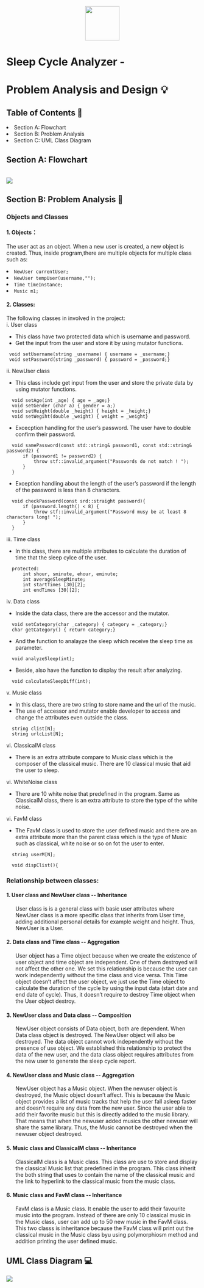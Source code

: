 <p align="center">
  <img src="." width="90" height="90">
</p>

<h1>Sleep Cycle Analyzer - </h1>
<h1>Problem Analysis and Design 💡</h1>
<h2>Table of Contents 🧾 </h2>
  <li> Section A: Flowchart </li>
  <li> Section B: Problem Analysis </li>
  <li> Section C: UML Class Diagram </li>

<h2> Section A: Flowchart </h2>
  <br />
    <img src =https://github.com/jjn7702/SECJ1023-PT2/assets/150900178/056c1c23-4c10-45cf-bfaf-24193e629c00>
  <br />
<h2> Section B: Problem Analysis 📝 </h2>
<h3> Objects and Classes </h3>
<h4> 1. Objects：</h4>
 
The user act as an object. When a new user is created, a new object is created. Thus, inside program,there are  multiple objects for multiple class such as:
    <li> ```NewUser currentUser;```</li>
    <li> ```NewUser tempUser(username,"");``` </li> 
    <li> ```Time timeInstance;``` </li>
    <li> ```Music m1;``` </li> 
    
  </ul>
<h4> 2. Classes: </h4>

The following classes in involved in the project: 
<br />
  i. User class  
    <ul>
     <li> This class have two protected data which is username and password. </li>
     <li> Get the input from the user and store it by using mutator functions.</li>
    </ul>
    
     void setUsername(string _username) { username = _username;}
     void setPassword(string _password) { password = _password;}
    
  ii. NewUser class 
    <ul>
  <li> 
      This class include get input from the user and store the private data by using mutator functions. 
  </li>
    </ul>
    
      void setAge(int _age) { age = _age;}
      void setGender (char a) { gender = a;)
      void setHeight(double _height) { height = _height;}
      void setWegiht(double _weight) { weight = _weight}

  <ul>
  <li> 
      Excecption handling for the user’s password. The user have to double confirm their password.
  </li>
  </ul>
    
      void samePassword(const std::string& password1, const std::string& password2) {
          if (password1 != password2) {
              throw stf::invalid_argument("Passwords do not match ! ");
          }
      }

  <ul>
  <li>
      Exception handling about the length of the user’s password if the length of the password is less than 8 characters.
  </li>
  </ul>
  
      void checkPassword(const srd::straight password){
          if (password.length() < 8) {
              throw stf::invalid_argument("Password musy be at least 8 characters long! ");
          }
      }
      
  iii. Time class 
  <ul>
  <li> In this class, there are multiple attributes to calculate the duration of time that the sleep cylce of the user.</li>
  </ul>

      protected:
          int shour, sminute, ehour, eminute;
          int averageSleepMinute;
          int startTimes [30][2];
          int endTimes [30][2];
    
  iv. Data class 
  <ul>
  <li>
    Inside the data class, there are the accessor and the mutator.
  </li>
  </ul>

      void setCategory(char _category) { category = _category;}
      char getCategory() { return category;}

  <ul>
  <li>
    And the function to analayze the sleep which receive the sleep time as parameter.
  </li>
  </ul>

      void analyzeSleep(int);
  
  <ul>
  <li>
    Beside, also have the function to display the result after analyzing.
  </li>
  </ul>

      void calculateSleepDiff(int);
  
  v. Music class 
  <ul>
  <li> 
    In this class, there are two string to store name and the url of the music.
  </li>
  <li>
    The use of accessor and mutator enable developer to access and change the attributes even outside the class. 
  </li>
  </ul>
  
      string clist[N];
      string urlcList[N];
  
  vi. ClassicalM class 
  <ul>
  <li> 
    There is an extra attribute compare to Music class which is the composer of the classical music. There are 10 classical music that aid the user to sleep.
  </li>
  </ul>

      
  
  vi. WhiteNoise class 
  <ul>
  <li>
    There are 10 white noise that predefined in the program. Same as ClassicalM class, there is an extra attribute to store the type of the white noise.
  </li>
  </ul>


  
  vi. FavM class 
  <ul>
  <li> 
    The FavM class is used to store the user defined music and there are an extra attribute more than the parent class which is the type of Music such as classical, white noise or so on fot the user to enter.
  </li>
  </ul>

      string userM[N];

      void dispClist(){
 
<h3> Relationship between classes: </h3>
      <h4> 1. User class and NewUser class -- Inheritance</h4>
    <ul>
      User class is is a general class with basic user attributes where NewUser class is a more specific class that inherits from User time, adding additional personal details for example weight and height. Thus, NewUser is a User. 
    </ul>
      <h4> 2. Data class and Time class -- Aggregation</h4>
    <ul>
      User object has a Time object because when we create the existence of user object and time object are independent. One of them destroyed will not affect the other one. We set this relationship is because the user can work independently without the time class and vice versa. This Time object doesn’t affect the user object, we just use the Time object to calculate the duration of the cycle by using the input data (start date and end date of cycle). Thus, it doesn’t require to destroy Time object when the User object destroy. 
    </ul>
      <h4> 3. NewUser class and Data class -- Composition </h4>
    <ul>
      NewUser object consists of Data object, both are dependent. When Data class object is destroyed. The NewUser object will also be destroyed. The data object cannot work independently without the presence of use object. We established this relationship to protect the data of the new user, and the data class object requires attributes from the new user to generate the sleep cycle report. 
    </ul>
      <h4> 4. NewUser class and Music class -- Aggregation </h4>
    <ul>
      NewUser object has a Music object. When the newuser object is destroyed, the Music object doesn’t affect. This is because the Music object provides a list of music tracks that help the user fall asleep faster and doesn’t require any data from the new user. Since the user able to add their favorite music but this is directly added to the music library. That means that when the newuser added musics the other newuser will share the same library. Thus, the Music cannot be destroyed when the newuser object destroyed. 
    </ul>
      <h4> 5. Music class and ClassicalM class -- Inheritance </h4>
    <ul>
      ClassicalM class is a Music class. This class are use to store and display the classical Music list that predefined in the program. This class inherit the both string that uses to contain the name of the classical music and the link to hyperlink to the classical music from the music class.
      </ul>
      <h4> 6. Music class and FavM class -- Inheritance </h4>
    <ul>
      FavM class is a Music class. It enable the user to add their favourite music into the program. Instead of there are only 10 classical music in the Music class, user can add up to 50 new music in the FavM class. This two classs is inheritance because the FavM class will print out the classical music in the Music class byu using polymorphiosm method and addition printing the user defined music. 
    </ul>
<h2> UML Class Diagram 💻</h2>
<img src= https://github.com/jjn7702/SECJ1023-PT2/assets/150900178/ad4ee6aa-53e6-4317-8ec7-6815a7b9524d>

